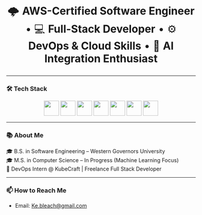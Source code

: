 
<p align="center" style="font-size: 28px;">
  🌩️ <strong>AWS-Certified Software Engineer</strong> • 💻  <strong>Full-Stack Developer</strong> • ⚙️  <strong>DevOps & Cloud Skills</strong> • 🤖  <strong>AI Integration Enthusiast</strong>
</p>

---

### 🛠️ Tech Stack

<div align="center">
  <img src="https://cdn.jsdelivr.net/gh/devicons/devicon/icons/python/python-original.svg" width="40" height="40" />
  <img src="https://cdn.jsdelivr.net/gh/devicons/devicon/icons/java/java-original.svg" width="40" height="40" />
  <img src="https://cdn.jsdelivr.net/gh/devicons/devicon/icons/react/react-original.svg" width="40" height="40" />
  <img src="https://cdn.jsdelivr.net/gh/devicons/devicon/icons/terraform/terraform-original.svg" width="40" height="40" />
  <img src="https://cdn.jsdelivr.net/gh/devicons/devicon/icons/amazonwebservices/amazonwebservices-original-wordmark.svg" width="40" height="40" />
  <img src="https://cdn.jsdelivr.net/gh/devicons/devicon/icons/docker/docker-original.svg" width="40" height="40" />
  <img src="https://cdn.jsdelivr.net/gh/devicons/devicon/icons/kubernetes/kubernetes-plain.svg" width="40" height="40" />
</div>

---

### 📚 About Me

🎓 B.S. in Software Engineering – Western Governors University  
🎓 M.S. in Computer Science – In Progress (Machine Learning Focus)  
💼 DevOps Intern @ KubeCraft | Freelance Full Stack Developer 


---

### 📫 How to Reach Me
- Email: Ke.bleach@gmail.com
